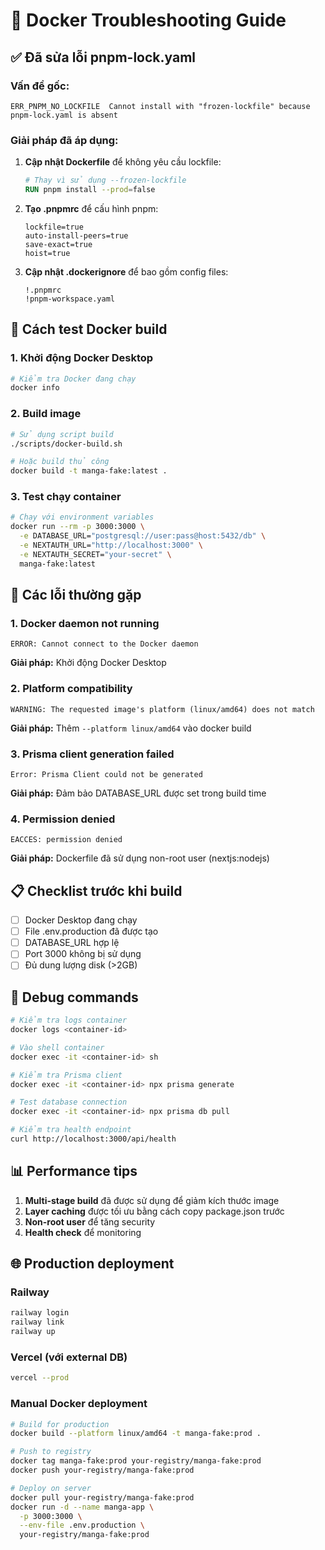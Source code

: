 # 🐳 Docker Troubleshooting Guide

## ✅ Đã sửa lỗi pnpm-lock.yaml

### Vấn đề gốc:
```
ERR_PNPM_NO_LOCKFILE  Cannot install with "frozen-lockfile" because pnpm-lock.yaml is absent
```

### Giải pháp đã áp dụng:

1. **Cập nhật Dockerfile** để không yêu cầu lockfile:
   ```dockerfile
   # Thay vì sử dụng --frozen-lockfile
   RUN pnpm install --prod=false
   ```

2. **Tạo .pnpmrc** để cấu hình pnpm:
   ```
   lockfile=true
   auto-install-peers=true
   save-exact=true
   hoist=true
   ```

3. **Cập nhật .dockerignore** để bao gồm config files:
   ```
   !.pnpmrc
   !pnpm-workspace.yaml
   ```

## 🚀 Cách test Docker build

### 1. Khởi động Docker Desktop
```bash
# Kiểm tra Docker đang chạy
docker info
```

### 2. Build image
```bash
# Sử dụng script build
./scripts/docker-build.sh

# Hoặc build thủ công
docker build -t manga-fake:latest .
```

### 3. Test chạy container
```bash
# Chạy với environment variables
docker run --rm -p 3000:3000 \
  -e DATABASE_URL="postgresql://user:pass@host:5432/db" \
  -e NEXTAUTH_URL="http://localhost:3000" \
  -e NEXTAUTH_SECRET="your-secret" \
  manga-fake:latest
```

## 🔧 Các lỗi thường gặp

### 1. Docker daemon not running
```
ERROR: Cannot connect to the Docker daemon
```
**Giải pháp:** Khởi động Docker Desktop

### 2. Platform compatibility
```
WARNING: The requested image's platform (linux/amd64) does not match
```
**Giải pháp:** Thêm `--platform linux/amd64` vào docker build

### 3. Prisma client generation failed
```
Error: Prisma Client could not be generated
```
**Giải pháp:** Đảm bảo DATABASE_URL được set trong build time

### 4. Permission denied
```
EACCES: permission denied
```
**Giải pháp:** Dockerfile đã sử dụng non-root user (nextjs:nodejs)

## 📋 Checklist trước khi build

- [ ] Docker Desktop đang chạy
- [ ] File .env.production đã được tạo
- [ ] DATABASE_URL hợp lệ
- [ ] Port 3000 không bị sử dụng
- [ ] Đủ dung lượng disk (>2GB)

## 🐛 Debug commands

```bash
# Kiểm tra logs container
docker logs <container-id>

# Vào shell container
docker exec -it <container-id> sh

# Kiểm tra Prisma client
docker exec -it <container-id> npx prisma generate

# Test database connection
docker exec -it <container-id> npx prisma db pull

# Kiểm tra health endpoint
curl http://localhost:3000/api/health
```

## 📊 Performance tips

1. **Multi-stage build** đã được sử dụng để giảm kích thước image
2. **Layer caching** được tối ưu bằng cách copy package.json trước
3. **Non-root user** để tăng security
4. **Health check** để monitoring

## 🌐 Production deployment

### Railway
```bash
railway login
railway link
railway up
```

### Vercel (với external DB)
```bash
vercel --prod
```

### Manual Docker deployment
```bash
# Build for production
docker build --platform linux/amd64 -t manga-fake:prod .

# Push to registry
docker tag manga-fake:prod your-registry/manga-fake:prod
docker push your-registry/manga-fake:prod

# Deploy on server
docker pull your-registry/manga-fake:prod
docker run -d --name manga-app \
  -p 3000:3000 \
  --env-file .env.production \
  your-registry/manga-fake:prod
```
